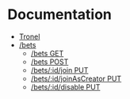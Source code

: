 Documentation
=============

* [Tronel](./README.md)
* [/bets](bets/README.md)
  * [/bets GET](bets/get.md)
  * [/bets POST](bets/post.md)
  * [/bets/:id/join PUT](bets/join.md)
  * [/bets/:id/joinAsCreator PUT](bets/joinAsCreator.md)
  * [/bets/:id/disable PUT](bets/disable.md)
